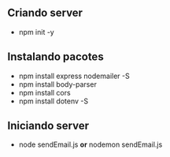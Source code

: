 ## Criando server
- npm init -y

## Instalando pacotes
- npm install express nodemailer -S
- npm install body-parser 
- npm install cors
- npm install dotenv -S

## Iniciando server

- node sendEmail.js __or__ nodemon sendEmail.js